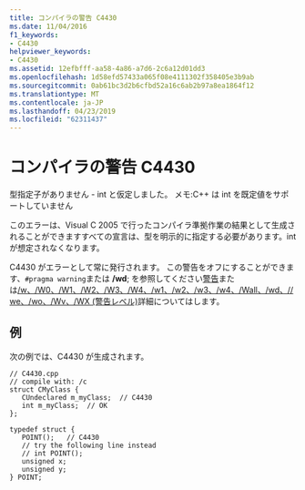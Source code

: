 ```yaml
---
title: コンパイラの警告 C4430
ms.date: 11/04/2016
f1_keywords:
- C4430
helpviewer_keywords:
- C4430
ms.assetid: 12efbfff-aa58-4a86-a7d6-2c6a12d01dd3
ms.openlocfilehash: 1d58efd57433a065f08e4111302f358405e3b9ab
ms.sourcegitcommit: 0ab61bc3d2b6cfbd52a16c6ab2b97a8ea1864f12
ms.translationtype: MT
ms.contentlocale: ja-JP
ms.lasthandoff: 04/23/2019
ms.locfileid: "62311437"
---
```

# <a name="compiler-warning-c4430"></a>コンパイラの警告 C4430

型指定子がありません - int と仮定しました。 メモ:C++ は int を既定値をサポートしていません

このエラーは、Visual C 2005 で行ったコンパイラ準拠作業の結果として生成されることができますすべての宣言は、型を明示的に指定する必要があります。int が想定されなくなります。

C4430 がエラーとして常に発行されます。  この警告をオフにすることができます、`#pragma warning`または **/wd**; を参照してください[警告](../../preprocessor/warning.md)または[/w、/W0、/W1、/W2、/W3、/W4、/w1、/w2、/w3、/w4、/Wall、/wd、//we、/wo、/Wv、/WX (警告レベル)](../../build/reference/compiler-option-warning-level.md)詳細についてはします。

## <a name="example"></a>例

次の例では、C4430 が生成されます。

```
// C4430.cpp
// compile with: /c
struct CMyClass {
   CUndeclared m_myClass;  // C4430
   int m_myClass;  // OK
};

typedef struct {
   POINT();   // C4430
   // try the following line instead
   // int POINT();
   unsigned x;
   unsigned y;
} POINT;
```